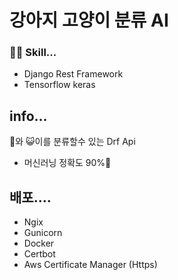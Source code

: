 # 강아지 고양이 분류 AI

### 🧑‍💻 Skill...

- Django Rest Framework
- Tensorflow keras

## info...

🐶와 😺이를 분류할수 있는 Drf Api
- 머신러닝 정확도 90%🔺

## 배포....

- Ngix
- Gunicorn
- Docker
- Certbot
- Aws Certificate Manager (Https)
